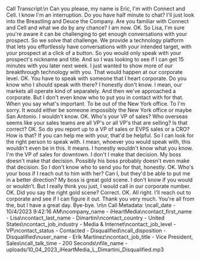 Call Transcript:\n Can you please, my name is Eric, I'm with Connect and Cell. I know I'm an interruption. Do you have half minute to chat? I'll just look into the Breastling and Deuce the Company. Are you familiar with Connect and Cell and what we do by any chance? I am now. OK. So Lisa, I'm sure you're aware it can be challenging to get enough conversations with your prospect. So we solve that challenge. We provide a technology platform that lets you effortlessly have conversations with your intended target, with your prospect at a click of a button. So you would only speak with your prospect's nickname and title. And so I was looking to see if I can get 15 minutes with you later next week. I just wanted to show more of our breakthrough technology with you. That would happen at our corporate level. OK. You have to speak with someone that I heart corporate. Do you know who I should speak with there? I honestly don't know. I mean, our markets all operate kind of separately. And then we've approached a corporate. But I don't even know who to put you in contact with for that. When you say what's important. To be out of the New York office. To I'm sorry. It would either be someone impossibly the New York office or maybe San Antonio. I wouldn't know. OK. Who's your VP of sales? Who overseas seems like your sales teams are all VP's or all VP's that are selling? Is that correct? OK. So do you report up to a VP of sales or EVPS sales or a CRO? How is that? If you can help me with your, that'd be helpful. So I can look for the right person to speak with. I mean, whoever you would speak with, this wouldn't even be in this. It means. I honestly wouldn't know what you know. I'm the VP of sales for downtown. I don't I make that decision. My boss doesn't make that decision. Possibly his boss probably doesn't even make that decision. So I don't know who to send you for that, honestly. OK. Who's your boss if I reach out to him with her? Can I, but they'd be able to put me in a better direction? My boss is great gold scene. I don't know if you would or wouldn't. But I really think you just, I would call in our corporate number. OK. Did you say the right gold scene? Correct. OK. All right. I'll reach out to corporate and see if I can figure it out. Thank you very much. You're all from the, but I have a great day. Bye-bye. \n\n Call Metadata: \ncall_date - 10/4/2023 9:42:16 AM\ncompany_name - iHeartMedia\ncontact_first_name - Lisa\ncontact_last_name - Dimartini\ncontact_country - United States\ncontact_job_industry - Media & Internet\ncontact_job_level - VP\ncontact_status - Contacted - Disqualified\ncall_disposition - Disqualified\nuser_name - Erik Martinez\ncontact_job_title - Vice President, Sales\ncall_talk_time - 200 Seconds\nfile_name - uploads/10_04_2023_iHeartMedia_L_Dimartini_Disqualified.mp3

